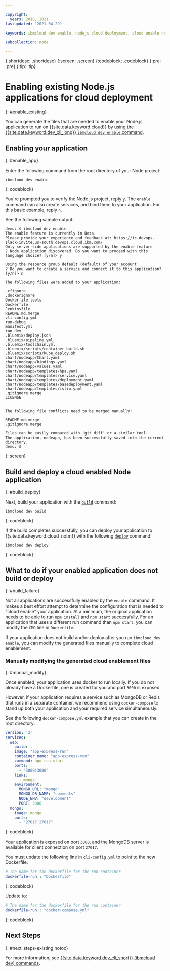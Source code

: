 ```yaml
---

copyright:
  years: 2018, 2021
lastupdated: "2021-04-29"

keywords: ibmcloud dev enable, nodejs cloud deployment, cloud enable nodejs, deploy nodejs, build nodejs cloud, nodejs debug

subcollection: node

---
```


{:shortdesc: .shortdesc}
{:screen: .screen}
{:codeblock: .codeblock}
{:pre: .pre}
{:tip: .tip}

# Enabling existing Node.js applications for cloud deployment
{: #enable_existing}

You can generate the files that are needed to enable your Node.js application to run on {{site.data.keyword.cloud}} by using the [{{site.data.keyword.dev_cli_long}} `ibmcloud dev enable` command](/docs/cli?topic=cli-idt-cli#enable).

## Enabling your application
{: #enable_app}

Enter the following command from the root directory of your Node project:
```
ibmcloud dev enable
```
{: codeblock}

You're prompted you to verify the Node.js project, reply `y`. The `enable` command can also create services, and bind them to your application. For this basic example, reply `n`.

See the following sample output:
```
demo: $ ibmcloud dev enable
The enable feature is currently in Beta.
Please provide your experience and feedback at: https://ic-devops-slack-invite.us-south.devops.cloud.ibm.com/
Only server-side applications are supported by the enable feature
? Node application discovered. Do you want to proceed with this language choice? [y/n]> y

Using the resource group default (default) of your account
? Do you want to create a service and connect it to this application? [y/n]> n
                                    
The following files were added to your application:

.cfignore
.dockerignore
Dockerfile-tools
Dockerfile
Jenkinsfile
README.md.merge
cli-config.yml
run-debug
manifest.yml
run-dev
.bluemix/deploy.json
.bluemix/pipeline.yml
.bluemix/toolchain.yml
.bluemix/scripts/container_build.sh
.bluemix/scripts/kube_deploy.sh
chart/nodeapp/Chart.yaml
chart/nodeapp/bindings.yaml
chart/nodeapp/values.yaml
chart/nodeapp/templates/hpa.yaml
chart/nodeapp/templates/service.yaml
chart/nodeapp/templates/deployment.yaml
chart/nodeapp/templates/basedeployment.yaml
chart/nodeapp/templates/istio.yaml
.gitignore.merge
LICENSE


The following file conflicts need to be merged manually:

README.md.merge
.gitignore.merge

Files can be easily compared with 'git diff' or a similar tool.
The application, nodeapp, has been successfully saved into the current directory.
demo: $
```
{: screen}

## Build and deploy a cloud enabled Node application
{: #build_deploy}

Next, build your application with the [`build`](/docs/cli?topic=cli-idt-cli#build) command:
```
ibmcloud dev build
```
{: codeblock}

If the build completes successfully, you can deploy your application to {{site.data.keyword.cloud_notm}} with the following [`deploy`](/docs/cli?topic=cli-idt-cli#deploy) command:
```
ibmcloud dev deploy
```
{: codeblock}

## What to do if your enabled application does not build or deploy
{: #build_failure}

Not all applications are successfully enabled by the `enable` command. It makes a best effort attempt to determine the configuration that is needed to "cloud enable" your application. At a minimum, the original application needs to be able to run `npm install` and `npm start` successfully. For an application that uses a different run command than `npm start`, you can modify the `CMD` line in `Dockerfile`.

If your application does not build and/or deploy after you run `ibmcloud dev enable`, you can modify the generated files manually to complete cloud enablement.

### Manually modifying the generated cloud enablement files
{: #manual_modify}

Once enabled, your application uses docker to run locally. If you do not already have a Dockerfile, one is created for you and port `3000` is exposed.

However, if your application requires a service such as MongoDB or Redis that runs in a separate container, we recommend using `docker-compose` to stand up both your application and your required service simultaneously.

See the following `docker-compose.yml` example that you can create in the root directory:
```yaml
version: '2'
services:
  web:
    build: .
    image: "app-express-run"
    container_name: "app-express-run"
    command: npm run start
    ports:
      - "3000:3000"
    links:
      - mongo
    environment:
      MONGO_URL: "mongo"
      MONGO_DB_NAME: "comments"
      NODE_ENV: "development"
      PORT: 3000
  mongo:
    image: mongo
    ports:
      - "27017:27017" 
```
{: codeblock}

Your application is exposed on port `3000`, and the MongoDB server is available for client connection on port `27017`.

You must update the following line in `cli-config.yml` to point to the new Dockerfile: 
```yaml
# The name for the dockerfile for the run container
dockerfile-run : "Dockerfile"
```
{: codeblock}

Update to:
```yaml
# The name for the dockerfile for the run container
dockerfile-run : "docker-compose.yml"
```
{: codeblock}

## Next Steps
{: #next_steps-existing notoc}

For more information, see [{{site.data.keyword.dev_cli_short}} (ibmcloud dev) commands](/docs/cli?topic=cli-idt-cli).

